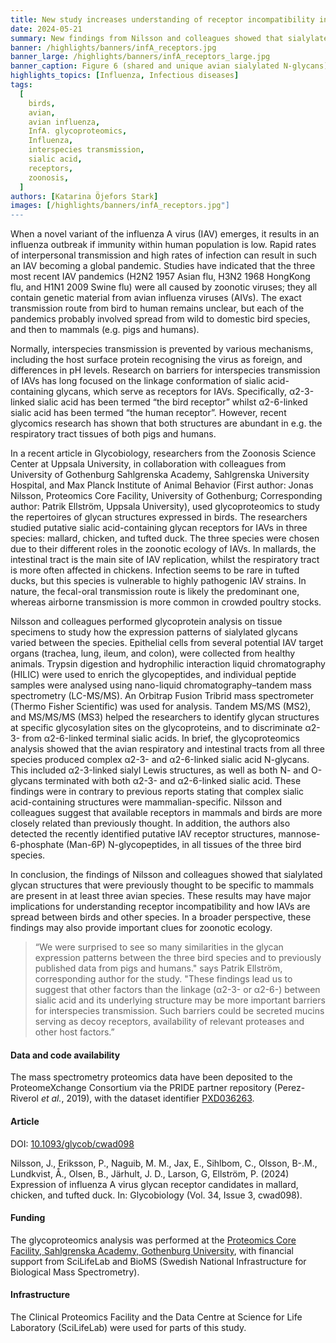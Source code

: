```yaml
---
title: New study increases understanding of receptor incompatibility in transmission of influenza A virus between species
date: 2024-05-21
summary: New findings from Nilsson and colleagues showed that sialylated glycan structures, previously thought to be exclusive to mammals, are present in the three avian species studied.
banner: /highlights/banners/infA_receptors.jpg
banner_large: /highlights/banners/infA_receptors_large.jpg
banner_caption: Figure 6 (shared and unique avian sialylated N-glycans) from Nilsson et al. (2024).
highlights_topics: [Influenza, Infectious diseases]
tags:
  [
    birds,
    avian,
    avian influenza,
    InfA. glycoproteomics,
    Influenza,
    interspecies transmission,
    sialic acid,
    receptors,
    zoonosis,
  ]
authors: [Katarina Öjefors Stark]
images: [/highlights/banners/infA_receptors.jpg"]
---
```


When a novel variant of the influenza A virus (IAV) emerges, it results in an influenza outbreak if immunity within human population is low. Rapid rates of interpersonal transmission and high rates of infection can result in such an IAV becoming a global pandemic. Studies have indicated that the three most recent IAV pandemics (H2N2 1957 Asian flu, H3N2 1968 HongKong flu, and H1N1 2009 Swine flu) were all caused by zoonotic viruses; they all contain genetic material from avian influenza viruses (AIVs). The exact transmission route from bird to human remains unclear, but each of the pandemics probably involved spread from wild to domestic bird species, and then to mammals (e.g. pigs and humans).

Normally, interspecies transmission is prevented by various mechanisms, including the host surface protein recognising the virus as foreign, and differences in pH levels. Research on barriers for interspecies transmission of IAVs has long focused on the linkage conformation of sialic acid-containing glycans, which serve as receptors for IAVs. Specifically, α2-3-linked sialic acid has been termed “the bird receptor” whilst α2-6-linked sialic acid has been termed “the human receptor”. However, recent glycomics research has shown that both structures are abundant in e.g. the respiratory tract tissues of both pigs and humans.

In a recent article in Glycobiology, researchers from the Zoonosis Science Center at Uppsala University, in collaboration with colleagues from University of Gothenburg Sahlgrenska Academy, Sahlgrenska University Hospital, and Max Planck Institute of Animal Behavior (First author: Jonas Nilsson, Proteomics Core Facility, University of Gothenburg; Corresponding author: Patrik Ellström, Uppsala University), used glycoproteomics to study the repertoires of glycan structures expressed in birds. The researchers studied putative sialic acid-containing glycan receptors for IAVs in three species: mallard, chicken, and tufted duck. The three species were chosen due to their different roles in the zoonotic ecology of IAVs. In mallards, the intestinal tract is the main site of IAV replication, whilst the respiratory tract is more often affected in chickens. Infection seems to be rare in tufted ducks, but this species is vulnerable to highly pathogenic IAV strains. In nature, the fecal-oral transmission route is likely the predominant one, whereas airborne transmission is more common in crowded poultry stocks.

Nilsson and colleagues performed glycoprotein analysis on tissue specimens to study how the expression patterns of sialylated glycans varied between the species. Epithelial cells from several potential IAV target organs (trachea, lung, ileum, and colon), were collected from healthy animals. Trypsin digestion and hydrophilic interaction liquid chromatography (HILIC) were used to enrich the glycopeptides, and individual peptide samples were analysed using nano-liquid chromatography–tandem mass spectrometry (LC-MS/MS). An Orbitrap Fusion Tribrid mass spectrometer (Thermo Fisher Scientific) was used for analysis. Tandem MS/MS (MS2), and MS/MS/MS (MS3) helped the researchers to identify glycan structures at specific glycosylation sites on the glycoproteins, and to discriminate α2-3- from α2-6-linked terminal sialic acids. In brief, the glycoproteomics analysis showed that the avian respiratory and intestinal tracts from all three species produced complex α2-3- and α2-6-linked sialic acid N-glycans. This included α2-3-linked sialyl Lewis structures, as well as both N- and O-glycans terminated with both α2-3- and α2-6-linked sialic acid. These findings were in contrary to previous reports stating that complex sialic acid-containing structures were mammalian-specific. Nilsson and colleagues suggest that available receptors in mammals and birds are more closely related than previously thought. In addition, the authors also detected the recently identified putative IAV receptor structures, mannose-6-phosphate (Man-6P) N-glycopeptides, in all tissues of the three bird species.

In conclusion, the findings of Nilsson and colleagues showed that sialylated glycan structures that were previously thought to be specific to mammals are present in at least three avian species. These results may have major implications for understanding receptor incompatibility and how IAVs are spread between birds and other species. In a broader perspective, these findings may also provide important clues for zoonotic ecology.

> “We were surprised to see so many similarities in the glycan expression patterns between the three bird species and to previously published data from pigs and humans." says Patrik Ellström, corresponding author for the study. "These findings lead us to suggest that other factors than the linkage (α2-3- or α2-6-) between sialic acid and its underlying structure may be more important barriers for interspecies transmission. Such barriers could be secreted mucins serving as decoy receptors, availability of relevant proteases and other host factors.”

#### Data and code availability

The mass spectrometry proteomics data have been deposited to the ProteomeXchange Consortium via the PRIDE partner repository (Perez-Riverol _et al._, 2019), with the dataset identifier [PXD036263](https://www.ebi.ac.uk/pride/archive/projects/PXD036263).

#### Article

DOI: [10.1093/glycob/cwad098](https://doi.org/10.1093/glycob/cwad098)

Nilsson, J., Eriksson, P., Naguib, M. M., Jax, E., Sihlbom, C., Olsson, B-.M., Lundkvist, Å., Olsen, B., Järhult, J. D., Larson, G, Ellström, P. (2024) Expression of influenza A virus glycan receptor candidates in mallard, chicken, and tufted duck. In: Glycobiology (Vol. 34, Issue 3, cwad098).

#### Funding

The glycoproteomics analysis was performed at the [Proteomics Core Facility, Sahlgrenska Academy, Gothenburg University](https://www.gu.se/en/core-facilities/infrastructure-at-core-facilities/proteomics-pcf), with financial support from SciLifeLab and BioMS (Swedish National Infrastructure for Biological Mass Spectrometry).

#### Infrastructure

The Clinical Proteomics Facility and the Data Centre at Science for Life Laboratory (SciLifeLab) were used for parts of this study.
